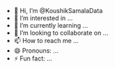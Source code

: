 - 👋 Hi, I’m @KoushikSamalaData
- 👀 I’m interested in ...
- 🌱 I’m currently learning ...
- 💞️ I’m looking to collaborate on ...
- 📫 How to reach me ...
- 😄 Pronouns: ...
- ⚡ Fun fact: ...

<!---
KoushikSamalaData/KoushikSamalaData is a ✨ special ✨ repository because its `README.md` (this file) appears on your GitHub profile.
You can click the Preview link to take a look at your changes.
--->
